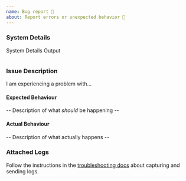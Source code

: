 ```yaml
---
name: Bug report 🐛
about: Report errors or unexpected behavior 🤔
---
```


<!--

BEFORE SUBMITTING A NEW ISSUE, PLEASE READ THE TROUBLESHOOTING DOCS!
https://github.com/PowerShell/vscode-powershell/tree/master/docs/troubleshooting.md

IMPORTANT: you can generate a bug report directly from the
PowerShell extension in Visual Studio Code by selecting
"PowerShell: Upload Bug Report to GitHub" from the command palette.

The more repro details you can provide, along with a zip
of the log files from your session, the better the chances
are for a quick resolution.

You may also want to record a GIF of the bug occurring and
attach it here by dropping the file into the description body.

-->

### System Details

<!--
To help diagnose your issue, the following details are helpful:
- Operating system name and version
- VS Code version
- PowerShell extension version
- Output from `$PSVersionTable`

To get this information, run the following expression in your Integrated Console and paste the output here inside the backticks below:

& {"### VSCode version: $(code -v)"; "`n### VSCode extensions:`n$(code --list-extensions --show-versions | Out-String)"; "`n### PSES version: $($pseditor.EditorServicesVersion)"; "`n### PowerShell version:`n$($PSVersionTable | Out-String)"}


If you are running VSCode Insiders, use this expression instead (and paste the result inside the backticks):

& {"### VSCode version: $(code-insiders -v)"; "`n### VSCode extensions:`n$(code-insiders --list-extensions --show-versions | Out-String)"; "`n### PSES version: $($pseditor.EditorServicesVersion)"; "`n### PowerShell version:`n$($PSVersionTable | Out-String)"}

-->

<!-- PowerShell output from above goes here -->

System Details Output

```

```

### Issue Description

I am experiencing a problem with...

#### Expected Behaviour

-- Description of what _should_ be happening --

#### Actual Behaviour

-- Description of what actually happens --

### Attached Logs

Follow the instructions in the [troubleshooting docs](https://github.com/PowerShell/vscode-powershell/blob/master/docs/troubleshooting.md#logs)
about capturing and sending logs.
